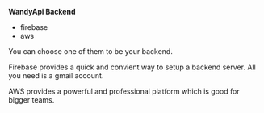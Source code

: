 
**WandyApi Backend**

- firebase
- aws

You can choose one of them to be your backend.

Firebase provides a quick and convient way to setup a backend server. All you need is a gmail account.

AWS provides a powerful and professional platform which is good for bigger teams.


